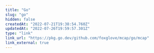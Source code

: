 ```yaml
---
title: "Go"
slug: "go"
hidden: false
createdAt: "2022-07-21T19:38:54.760Z"
updatedAt: "2022-07-26T19:59:57.301Z"
type: "link"
link_url: "https://pkg.go.dev/github.com/foxglove/mcap/go/mcap"
link_external: true
---
```

